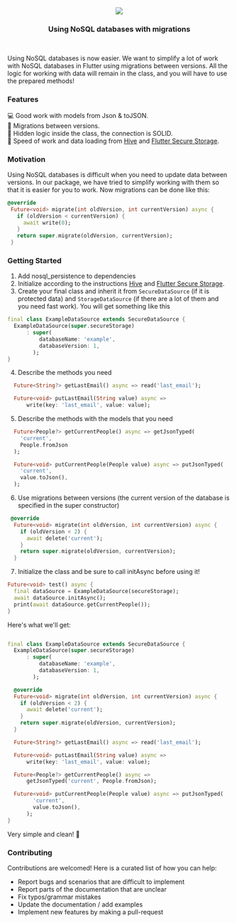 <div align="center">
  <img src="https://github.com/meg4cyberc4t/nosql_persistence/assets/66907532/9ed174b9-f31d-43c4-b811-a0f5dd84e6ad"></img>
  <h3>Using NoSQL databases with migrations</h3>
</div>
</br>


Using NoSQL databases is now easier. We want to simplify a lot of work with NoSQL databases in Flutter using migrations between versions. All the logic for working with data will remain in the class, and you will have to use the prepared methods!

### Features

💻 Good work with models from Json & toJSON.\
💐 Migrations between versions.\
🌱 Hidden logic inside the class, the connection is SOLID.\
🏁 Speed of work and data loading from <a href="https://pub.dev/packages/hive">Hive</a> and <a href="https://pub.dev/packages/flutter_secure_storage">Flutter Secure Storage</a>.

### Motivation

Using NoSQL databases is difficult when you need to update data between versions. In our package, we have tried to simplify working with them so that it is easier for you to work. Now migrations can be done like this:
```dart
@override
 Future<void> migrate(int oldVersion, int currentVersion) async {
   if (oldVersion < currentVersion) {
     await write(0);
   }
   return super.migrate(oldVersion, currentVersion);
 }
```


### Getting Started
1. Add nosql_persistence to dependencies
2. Initialize according to the instructions <a href="https://pub.dev/packages/hive">Hive</a> and <a href="https://pub.dev/packages/flutter_secure_storage">Flutter Secure Storage</a>.
3. Create your final class and inherit it from ```SecureDataSource``` (if it is protected data) and ```StorageDataSource``` (if there are a lot of them and you need fast work).
You will get something like this
```dart
final class ExampleDataSource extends SecureDataSource {
  ExampleDataSource(super.secureStorage)
      : super(
          databaseName: 'example',
          databaseVersion: 1,
        );
}
```
4. Describe the methods you need
```dart
  Future<String?> getLastEmail() async => read('last_email');

  Future<void> putLastEmail(String value) async =>
      write(key: 'last_email', value: value);
```
5. Describe the methods with the models that you need
```dart
  Future<People?> getCurrentPeople() async => getJsonTyped(
    'current',
    People.fromJson
  );

  Future<void> putCurrentPeople(People value) async => putJsonTyped(
    'current',
    value.toJson(),
  );
```
6. Use migrations between versions (the current version of the database is specified in the super constructor)
```dart
 @override
  Future<void> migrate(int oldVersion, int currentVersion) async {
    if (oldVersion < 2) {
      await delete('current');
    }
    return super.migrate(oldVersion, currentVersion);
  }
```
7. Initialize the class and be sure to call initAsync before using it!
```dart
Future<void> test() async {
  final dataSource = ExampleDataSource(secureStorage);
  await dataSource.initAsync();
  print(await dataSource.getCurrentPeople());
}
```
Here's what we'll get:
```dart

final class ExampleDataSource extends SecureDataSource {
  ExampleDataSource(super.secureStorage)
      : super(
          databaseName: 'example',
          databaseVersion: 1,
        );

  @override
  Future<void> migrate(int oldVersion, int currentVersion) async {
    if (oldVersion < 2) {
      await delete('current');
    }
    return super.migrate(oldVersion, currentVersion);
  }

  Future<String?> getLastEmail() async => read('last_email');

  Future<void> putLastEmail(String value) async =>
      write(key: 'last_email', value: value);

  Future<People?> getCurrentPeople() async =>
      getJsonTyped('current', People.fromJson);

  Future<void> putCurrentPeople(People value) async => putJsonTyped(
        'current',
        value.toJson(),
      );
}
```
Very simple and clean! 🌱
   
### Contributing 
Contributions are welcomed!
Here is a curated list of how you can help:
* Report bugs and scenarios that are difficult to implement
* Report parts of the documentation that are unclear
* Fix typos/grammar mistakes
* Update the documentation / add examples
* Implement new features by making a pull-request
